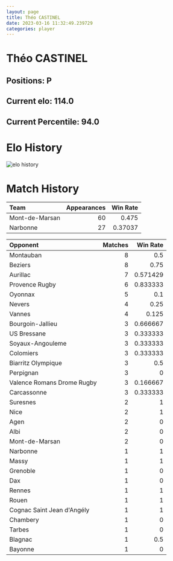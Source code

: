 ```yaml
---  
layout: page  
title: Théo CASTINEL  
date: 2023-03-16 11:32:49.239729  
categories: player  
---
```

# Théo CASTINEL

## Positions: P

## Current elo: 114.0

## Current Percentile: 94.0

# Elo History


![elo history](history_ThéoCASTINEL.png)
# Match History


| Team           |   Appearances |   Win Rate |
|:---------------|--------------:|-----------:|
| Mont-de-Marsan |            60 |    0.475   |
| Narbonne       |            27 |    0.37037 |

| Opponent                   |   Matches |   Win Rate |
|:---------------------------|----------:|-----------:|
| Montauban                  |         8 |   0.5      |
| Beziers                    |         8 |   0.75     |
| Aurillac                   |         7 |   0.571429 |
| Provence Rugby             |         6 |   0.833333 |
| Oyonnax                    |         5 |   0.1      |
| Nevers                     |         4 |   0.25     |
| Vannes                     |         4 |   0.125    |
| Bourgoin-Jallieu           |         3 |   0.666667 |
| US Bressane                |         3 |   0.333333 |
| Soyaux-Angouleme           |         3 |   0.333333 |
| Colomiers                  |         3 |   0.333333 |
| Biarritz Olympique         |         3 |   0.5      |
| Perpignan                  |         3 |   0        |
| Valence Romans Drome Rugby |         3 |   0.166667 |
| Carcassonne                |         3 |   0.333333 |
| Suresnes                   |         2 |   1        |
| Nice                       |         2 |   1        |
| Agen                       |         2 |   0        |
| Albi                       |         2 |   0        |
| Mont-de-Marsan             |         2 |   0        |
| Narbonne                   |         1 |   1        |
| Massy                      |         1 |   1        |
| Grenoble                   |         1 |   0        |
| Dax                        |         1 |   0        |
| Rennes                     |         1 |   1        |
| Rouen                      |         1 |   1        |
| Cognac Saint Jean d'Angély |         1 |   1        |
| Chambery                   |         1 |   0        |
| Tarbes                     |         1 |   0        |
| Blagnac                    |         1 |   0.5      |
| Bayonne                    |         1 |   0        |